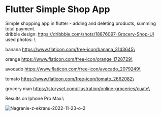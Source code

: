 # Flutter Simple Shop App

Simple shopping app in flutter - adding and deleting products, summing total payment.\
dribble design: https://dribbble.com/shots/18876097-Grocery-Shop-UI \
used photos: \ 

banana https://www.flaticon.com/free-icon/banana_3143645\

orange https://www.flaticon.com/free-icon/orange_1728729\

avocado https://www.flaticon.com/free-icon/avocado_2079249\

tomato https://www.flaticon.com/free-icon/tomato_2662082\

grocery man https://storyset.com/illustration/online-groceries/cuate\

Results on Iphone Pro Max:\



![Nagranie-z-ekranu-2022-11-23-o-2](https://user-images.githubusercontent.com/26691811/203644225-5c0223f5-8aa1-4c43-a242-b613857ffa7e.gif)
